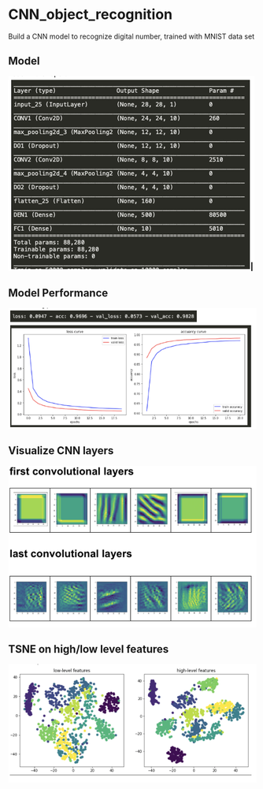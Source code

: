 # CNN_object_recognition
Build a CNN model to recognize digital number, trained with MNIST data set

## Model 
![alt text](https://github.com/leduoyang/CNN_object_recognition/blob/master/img/model.png)


## Model Performance 
![alt text](https://github.com/leduoyang/CNN_object_recognition/blob/master/img/acc.png)

## Visualize CNN layers
![alt text](https://github.com/leduoyang/CNN_object_recognition/blob/master/img/cnn_layer.png)

## TSNE on high/low level features 
![alt text](https://github.com/leduoyang/CNN_object_recognition/blob/master/img/tsne.png)
